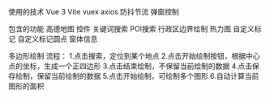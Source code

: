 使用的技术
  Vue 3 
  Vite
  vuex
  axios
  防抖节流
  弹窗控制

包含的功能
  高德地图
    控件
    关键词搜索
    POI搜索
    行政区边界绘制
    热力图
    自定义标记
    自定义标记圆点
    窗体信息

  
多边形绘制
  流程：
  1.点击搜索，定位到某个地点
  2.点击开始绘制按钮，根据中心点的坐标，生成一个正四边形
  3.点击结束绘制，不保留当前绘制的数据
  4.点击保存绘制，保留当前绘制的数据
  5.点击开始绘制，可绘制多个图形
  6.自动计算当前图形的面积


